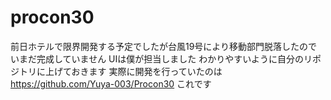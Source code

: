 # procon30

前日ホテルで限界開発する予定でしたが台風19号により移動部門脱落したのでいまだ完成していません
UIは僕が担当しました
わかりやすいように自分のリポジトリに上げておきます
実際に開発を行っていたのは https://github.com/Yuya-003/Procon30 これです
